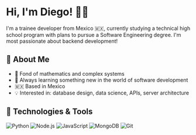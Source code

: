 # Hi, I'm Diego! 👋🏾

I'm a trainee developer from Mexico 🇲🇽, currently studying a technical high school program with plans to pursue a Software Engineering degree. I'm most passionate about backend development!

## 🚀 About Me

- 🔢 Fond of mathematics and complex systems
- 🌱 Always learning something new in the world of software development
- 🇲🇽 Based in Mexico
- 💡 Interested in: database design, data science, APIs, server architecture

## 🔧 Technologies & Tools

![Python](https://img.shields.io/badge/Python-3776AB?style=for-the-badge&logo=python&logoColor=white) ![Node.js](https://img.shields.io/badge/Node.js-43853D?style=for-the-badge&logo=node.js&logoColor=white) ![JavaScript](https://img.shields.io/badge/JavaScript-F7DF1E?style=for-the-badge&logo=javascript&logoColor=black) ![MongoDB](https://img.shields.io/badge/MongoDB-4EA94B?style=for-the-badge&logo=mongodb&logoColor=white) ![Git](https://img.shields.io/badge/Git-F05032?style=for-the-badge&logo=git&logoColor=white)
